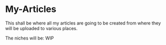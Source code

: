 # My-Articles

This shall be where all my articles are going to be created from where they will be uploaded to various places.

The niches will be: WIP

